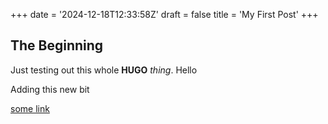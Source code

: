 +++
date = '2024-12-18T12:33:58Z'
draft = false
title = 'My First Post'
+++


## The Beginning

Just testing out this whole **HUGO** *thing*. Hello

Adding this new bit

[some link](https://www.github.com/kstocky)